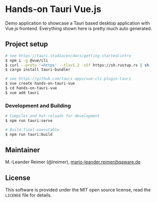 # Hands-on Tauri Vue.js

Demo application to showcase a Tauri based desktop application with Vue.js frontend.
Everything shown here is pretty much auto generated.

## Project setup
``` bash
# see https://tauri.studio/en/docs/getting-started/intro
$ npm i -g @vue/cli
$ curl --proto '=https' --tlsv1.2 -sSf https://sh.rustup.rs | sh
$ cargo install tauri-bundler

# see https://github.com/tauri-apps/vue-cli-plugin-tauri
$ vue create hands-on-tauri-vue
$ cd hands-on-tauri-vue
$ vue add tauri
```

### Development and Building

```bash
# Compiles and hot-reloads for development
$ npm run tauri:serve

# Build final executable
$ npm run tauri:build
```

## Maintainer

M.-Leander Reimer (@lreimer), <mario-leander.reimer@qaware.de>

## License

This software is provided under the MIT open source license, read the `LICENSE` file for details.
